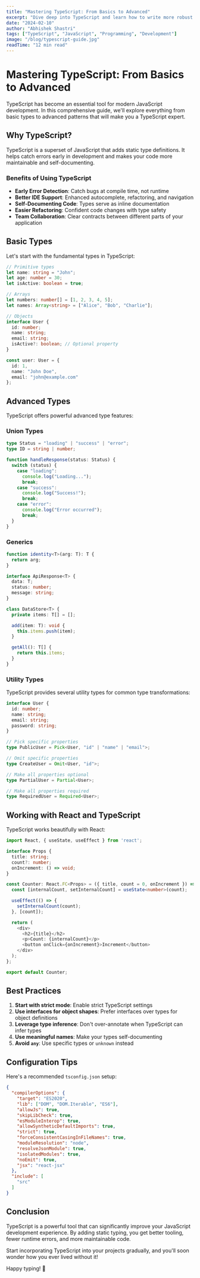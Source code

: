 ```yaml
---
title: "Mastering TypeScript: From Basics to Advanced"
excerpt: "Dive deep into TypeScript and learn how to write more robust and maintainable JavaScript applications with static typing."
date: "2024-02-10"
author: "Abhishek Shastri"
tags: ["TypeScript", "JavaScript", "Programming", "Development"]
image: "/blog/typescript-guide.jpg"
readTime: "12 min read"
---
```


# Mastering TypeScript: From Basics to Advanced

TypeScript has become an essential tool for modern JavaScript development. In this comprehensive guide, we'll explore everything from basic types to advanced patterns that will make you a TypeScript expert.

## Why TypeScript?

TypeScript is a superset of JavaScript that adds static type definitions. It helps catch errors early in development and makes your code more maintainable and self-documenting.

### Benefits of Using TypeScript

- **Early Error Detection**: Catch bugs at compile time, not runtime
- **Better IDE Support**: Enhanced autocomplete, refactoring, and navigation
- **Self-Documenting Code**: Types serve as inline documentation
- **Easier Refactoring**: Confident code changes with type safety
- **Team Collaboration**: Clear contracts between different parts of your application

## Basic Types

Let's start with the fundamental types in TypeScript:

```typescript
// Primitive types
let name: string = "John";
let age: number = 30;
let isActive: boolean = true;

// Arrays
let numbers: number[] = [1, 2, 3, 4, 5];
let names: Array<string> = ["Alice", "Bob", "Charlie"];

// Objects
interface User {
  id: number;
  name: string;
  email: string;
  isActive?: boolean; // Optional property
}

const user: User = {
  id: 1,
  name: "John Doe",
  email: "john@example.com"
};
```

## Advanced Types

TypeScript offers powerful advanced type features:

### Union Types

```typescript
type Status = "loading" | "success" | "error";
type ID = string | number;

function handleResponse(status: Status) {
  switch (status) {
    case "loading":
      console.log("Loading...");
      break;
    case "success":
      console.log("Success!");
      break;
    case "error":
      console.log("Error occurred");
      break;
  }
}
```

### Generics

```typescript
function identity<T>(arg: T): T {
  return arg;
}

interface ApiResponse<T> {
  data: T;
  status: number;
  message: string;
}

class DataStore<T> {
  private items: T[] = [];

  add(item: T): void {
    this.items.push(item);
  }

  getAll(): T[] {
    return this.items;
  }
}
```

### Utility Types

TypeScript provides several utility types for common type transformations:

```typescript
interface User {
  id: number;
  name: string;
  email: string;
  password: string;
}

// Pick specific properties
type PublicUser = Pick<User, "id" | "name" | "email">;

// Omit specific properties
type CreateUser = Omit<User, "id">;

// Make all properties optional
type PartialUser = Partial<User>;

// Make all properties required
type RequiredUser = Required<User>;
```

## Working with React and TypeScript

TypeScript works beautifully with React:

```typescript
import React, { useState, useEffect } from 'react';

interface Props {
  title: string;
  count?: number;
  onIncrement: () => void;
}

const Counter: React.FC<Props> = ({ title, count = 0, onIncrement }) => {
  const [internalCount, setInternalCount] = useState<number>(count);

  useEffect(() => {
    setInternalCount(count);
  }, [count]);

  return (
    <div>
      <h2>{title}</h2>
      <p>Count: {internalCount}</p>
      <button onClick={onIncrement}>Increment</button>
    </div>
  );
};

export default Counter;
```

## Best Practices

1. **Start with strict mode**: Enable strict TypeScript settings
2. **Use interfaces for object shapes**: Prefer interfaces over types for object definitions
3. **Leverage type inference**: Don't over-annotate when TypeScript can infer types
4. **Use meaningful names**: Make your types self-documenting
5. **Avoid `any`**: Use specific types or `unknown` instead

## Configuration Tips

Here's a recommended `tsconfig.json` setup:

```json
{
  "compilerOptions": {
    "target": "ES2020",
    "lib": ["DOM", "DOM.Iterable", "ES6"],
    "allowJs": true,
    "skipLibCheck": true,
    "esModuleInterop": true,
    "allowSyntheticDefaultImports": true,
    "strict": true,
    "forceConsistentCasingInFileNames": true,
    "moduleResolution": "node",
    "resolveJsonModule": true,
    "isolatedModules": true,
    "noEmit": true,
    "jsx": "react-jsx"
  },
  "include": [
    "src"
  ]
}
```

## Conclusion

TypeScript is a powerful tool that can significantly improve your JavaScript development experience. By adding static typing, you get better tooling, fewer runtime errors, and more maintainable code.

Start incorporating TypeScript into your projects gradually, and you'll soon wonder how you ever lived without it!

Happy typing! 🎯

